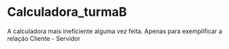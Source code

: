 # Calculadora_turmaB
A calculadora mais ineficiente alguma vez feita. Apenas para exemplificar a relação Cliente - Servidor
